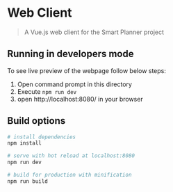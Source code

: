 # Web Client

> A Vue.js web client for the Smart Planner project

## Running in developers mode
To see live preview of the webpage follow below steps:
1. Open command prompt in this directory
2. Execute `npm run dev`
3. open http://localhost:8080/ in your browser

## Build options

``` bash
# install dependencies
npm install

# serve with hot reload at localhost:8080
npm run dev

# build for production with minification
npm run build
```
